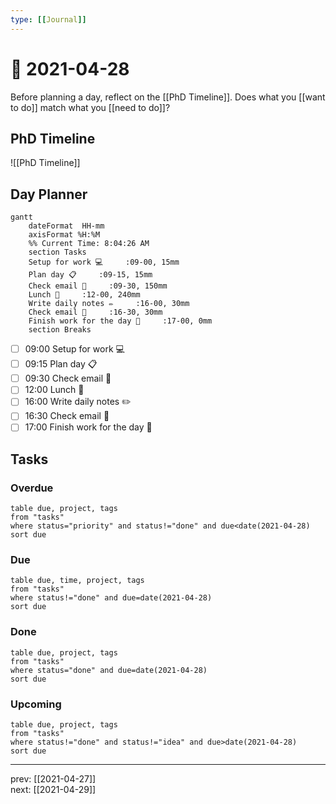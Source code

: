 ```yaml
---
type: [[Journal]]
---
```


# 📆 2021-04-28

Before planning a day, reflect on the [[PhD Timeline]]. Does what you [[want to do]] match what you [[need to do]]?

## PhD Timeline

![[PhD Timeline]]

## Day Planner
```mermaid
gantt
    dateFormat  HH-mm
    axisFormat %H:%M
    %% Current Time: 8:04:26 AM
    section Tasks
    Setup for work 💻     :09-00, 15mm
    Plan day 📋     :09-15, 15mm
    Check email 📧     :09-30, 150mm
    Lunch 🍙     :12-00, 240mm
    Write daily notes ✏️     :16-00, 30mm
    Check email 📧     :16-30, 30mm
    Finish work for the day 🎉     :17-00, 0mm
    section Breaks

```

- [ ] 09:00 Setup for work 💻
- [ ] 09:15 Plan day 📋
- [ ] 09:30 Check email 📧
- [ ] 12:00 Lunch 🍙
- [ ] 16:00 Write daily notes ✏️
- [ ] 16:30 Check email 📧
- [ ] 17:00 Finish work for the day 🎉

## Tasks

### Overdue

```dataview
table due, project, tags
from "tasks"
where status="priority" and status!="done" and due<date(2021-04-28)
sort due
```


### Due

```dataview
table due, time, project, tags
from "tasks"
where status!="done" and due=date(2021-04-28)
sort due
```

### Done

```dataview
table due, project, tags
from "tasks"
where status="done" and due=date(2021-04-28)
sort due
```

### Upcoming

```dataview
table due, project, tags
from "tasks"
where status!="done" and status!="idea" and due>date(2021-04-28)
sort due
```

---

prev: [[2021-04-27]]  
next: [[2021-04-29]]  